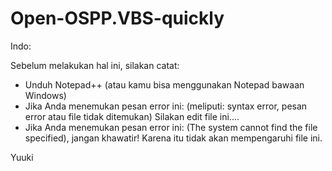 # Open-OSPP.VBS-quickly

Indo:

Sebelum melakukan hal ini, silakan catat:

- Unduh Notepad++ (atau kamu bisa menggunakan Notepad bawaan Windows)
- Jika Anda menemukan pesan error ini: (meliputi: syntax error, pesan error atau file tidak ditemukan)
  Silakan edit file ini.... 
- Jika Anda menemukan pesan error ini: (The system cannot find the file specified), jangan khawatir!
  Karena itu tidak akan mempengaruhi file ini.

Yuuki
